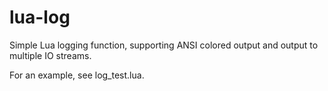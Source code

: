 # lua-log
Simple Lua logging function, supporting ANSI colored output and output to multiple IO streams.

For an example, see log_test.lua.
